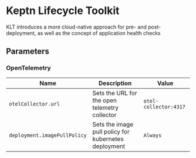 # Keptn Lifecycle Toolkit

KLT introduces a more cloud-native approach for pre- and post-deployment, as well as the concept of application health
checks

## Parameters

### OpenTelemetry

| Name                         | Description                                          | Value                 |
| ---------------------------- | ---------------------------------------------------- | --------------------- |
| `otelCollector.url`          | Sets the URL for the open telemetry collector        | `otel-collector:4317` |
| `deployment.imagePullPolicy` | Sets the image pull policy for kubernetes deployment | `Always`              |
